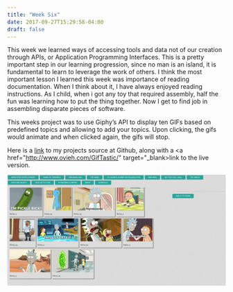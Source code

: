 ```yaml
---
title: "Week Six"
date: 2017-09-27T15:29:58-04:00
draft: false
---
```

This week we learned ways of accessing tools and data not of our creation through APIs, or Application Programming Interfaces. This is a pretty important step in our learning progression, since no man is an island, it is fundamental to learn to leverage the work of others. I think the most important lesson I learned this week was importance of reading documentation. When I think about it, I have always enjoyed reading instructions. As I child, when i got any toy that required assembly, half the fun was learning how to put the thing together. Now I get to find job in assembling disparate pieces of software.

This weeks project was to use Giphy’s API to display ten GIFs based on predefined topics and allowing to add your topics. Upon clicking, the gifs would animate and when clicked again, the gifs will stop. 

Here is a <a href="http://www.github.com/ovieh/GIfTastic" target="_blank">link</a> to my projects source at Github, along with a <a href="http://www.ovieh.com/GifTastic/" target="_blank>link</a> to the live version.

![GifTastic](/img/week_6.png)

